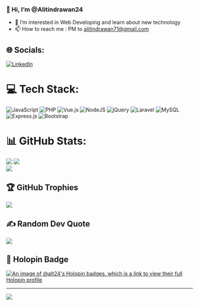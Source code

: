 ### 👋 Hi, I’m @Alitindrawan24
- 👀 I’m interested in Web Developing and learn about new technology
- 📫 How to reach me : PM to alitindrawan71@gmail.com


## 🌐 Socials:
[![LinkedIn](https://img.shields.io/badge/LinkedIn-%230077B5.svg?logo=linkedin&logoColor=white)](https://linkedin.com/in/alitindrawan24) 

# 💻 Tech Stack:
![JavaScript](https://img.shields.io/badge/javascript-%23323330.svg?style=for-the-badge&logo=javascript&logoColor=%23F7DF1E) ![PHP](https://img.shields.io/badge/php-%23777BB4.svg?style=for-the-badge&logo=php&logoColor=white) ![Vue.js](https://img.shields.io/badge/vuejs-%2335495e.svg?style=for-the-badge&logo=vuedotjs&logoColor=%234FC08D) ![NodeJS](https://img.shields.io/badge/node.js-6DA55F?style=for-the-badge&logo=node.js&logoColor=white) ![jQuery](https://img.shields.io/badge/jquery-%230769AD.svg?style=for-the-badge&logo=jquery&logoColor=white) ![Laravel](https://img.shields.io/badge/laravel-%23FF2D20.svg?style=for-the-badge&logo=laravel&logoColor=white) ![MySQL](https://img.shields.io/badge/mysql-%2300f.svg?style=for-the-badge&logo=mysql&logoColor=white) ![Express.js](https://img.shields.io/badge/express.js-%23404d59.svg?style=for-the-badge&logo=express&logoColor=%2361DAFB) ![Bootstrap](https://img.shields.io/badge/bootstrap-%23563D7C.svg?style=for-the-badge&logo=bootstrap&logoColor=white)
# 📊 GitHub Stats:
![](https://github-readme-stats.vercel.app/api?username=alitindrawan24&theme=dark&hide_border=false&include_all_commits=true&count_private=true)
![](https://github-readme-streak-stats.herokuapp.com/?user=alitindrawan24&theme=dark&hide_border=false)<br/>
![](https://github-readme-stats.vercel.app/api/top-langs/?username=alitindrawan24&theme=dark&hide_border=false&include_all_commits=true&count_private=true&layout=compact&langs_count=10&hide=html,less,tsql,cmake,css,ejs,hack,blade)

## 🏆 GitHub Trophies
![](https://github-profile-trophy.vercel.app/?username=alitindrawan24&theme=radical&no-frame=false&no-bg=true&margin-w=4)

## ✍️ Random Dev Quote
![](https://quotes-github-readme.vercel.app/api?type=horizontal&theme=radical)

## 🏅 Holopin Badge
[![An image of @alt24's Holopin badges, which is a link to view their full Holopin profile](https://holopin.me/alt24)](https://holopin.io/@alt24)

---
[![](https://visitcount.itsvg.in/api?id=alitindrawan24&icon=2&color=1)](https://visitcount.itsvg.in)
